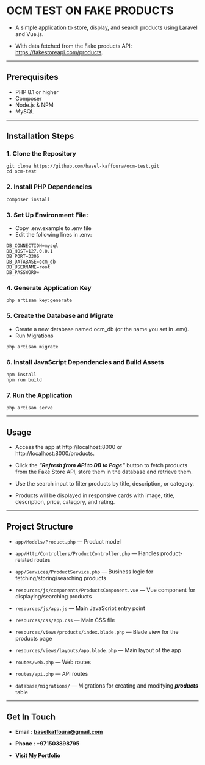 # OCM TEST ON FAKE PRODUCTS

- A simple application to store, display, and search products using Laravel and Vue.js.

- With data fetched from the Fake products API: https://fakestoreapi.com/products.
____________________________________________________________________
## Prerequisites

- PHP 8.1 or higher
- Composer
- Node.js & NPM
- MySQL
____________________________________________________________________
## Installation Steps

### 1. Clone the Repository

```
git clone https://github.com/basel-kaffoura/ocm-test.git
cd ocm-test
```


### 2. Install PHP Dependencies

```
composer install
```


### 3. Set Up Environment File:

- Copy .env.example to .env file
- Edit the following lines in .env:

```
DB_CONNECTION=mysql
DB_HOST=127.0.0.1
DB_PORT=3306
DB_DATABASE=ocm_db
DB_USERNAME=root
DB_PASSWORD=
```


### 4. Generate Application Key

```
php artisan key:generate
```


### 5. Create the Database and Migrate

- Create a new database named ocm_db (or the name you set in .env).
- Run Migrations

```
php artisan migrate
```


### 6. Install JavaScript Dependencies and Build Assets

```
npm install
npm run build
```


### 7. Run the Application

```
php artisan serve
```
____________________________________________________________________
## Usage

- Access the app at http://localhost:8000 or http://localhost:8000/products.

- Click the _**"Refresh from API to DB to Page"**_ button to fetch products from the Fake Store API, store them in the database and retrieve them.

- Use the search input to filter products by title, description, or category.

- Products will be displayed in responsive cards with image, title, description, price, category, and rating.
____________________________________________________________________
## Project Structure

- `app/Models/Product.php` — Product model

- `app/Http/Controllers/ProductController.php` — Handles product-related routes

- `app/Services/ProductService.php` — Business logic for fetching/storing/searching products

- `resources/js/components/ProductsComponent.vue` — Vue component for displaying/searching products

- `resources/js/app.js` — Main JavaScript entry point

- `resources/css/app.css` — Main CSS file

- `resources/views/products/index.blade.php` — Blade view for the products page

- `resources/views/layouts/app.blade.php` — Main layout of the app

- `routes/web.php` — Web routes

- `routes/api.php` — API routes

- `database/migrations/` — Migrations for creating and modifying _**products**_ table
____________________________________________________________________
## Get In Touch

- **Email : baselkaffoura@gmail.com**

- **Phone : +971503898795**

- **<a href="https://basel-kaffoura-portfolio.vercel.app">Visit My Portfolio</a>**
